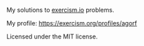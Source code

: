 My solutions to [exercism.io](https://exercism.io/) problems.

My profile: <https://exercism.org/profiles/agorf>

Licensed under the MIT license.
